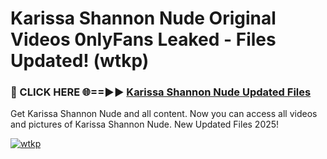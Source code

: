# Karissa Shannon Nude Original Videos 0nlyFans Leaked - Files Updated! (wtkp)

<h3>🔴 CLICK HERE 🌐==►► <a href="https://tinyurl.com/5h6xmrr3" rel="nofollow">Karissa Shannon Nude Updated Files</a></h3>

Get Karissa Shannon Nude and all content. Now you can access all videos and pictures of Karissa Shannon Nude. New Updated Files 2025!

[![wtkp](https://i.imgur.com/KVD873Z.gif)](https://tinyurl.com/5h6xmrr3)
